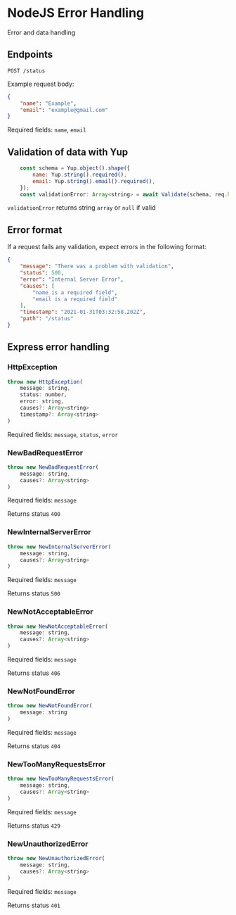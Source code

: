 # NodeJS Error Handling

Error and data handling

## Endpoints

`POST /status`

Example request body:
```JSON
{
    "name": "Example",
    "email": "example@gmail.com"
}
```

Required fields: `name`, `email`

## Validation of data with Yup

```JAVASCRIPT
    const schema = Yup.object().shape({
        name: Yup.string().required(),
        email: Yup.string().email().required(),
    });
    const validationError: Array<string> = await Validate(schema, req.body);
```

`validationError` returns string `array` or `null` if valid

## Error format

If a request fails any validation, expect errors in the following format:

```JSON
{
    "message": "There was a problem with validation",
    "status": 500,
    "error": "Internal Server Error",
    "causes": [
        "name is a required field",
        "email is a required field"
    ],
    "timestamp": "2021-01-31T03:32:58.202Z",
    "path": "/status"
}
```

## Express error handling

### HttpException

```JAVASCRIPT
throw new HttpException(
    message: string,
    status: number,
    error: string,
    causes?: Array<string>
    timestamp?: Array<string>
)
```

Required fields: `message`, `status`, `error`

### NewBadRequestError

```JAVASCRIPT
throw new NewBadRequestError(
    message: string,
    causes?: Array<string>
)
```

Required fields: `message`

Returns status `400`

### NewInternalServerError

```JAVASCRIPT
throw new NewInternalServerError(
    message: string,
    causes?: Array<string>
)
```

Required fields: `message`

Returns status `500`

### NewNotAcceptableError

```JAVASCRIPT
throw new NewNotAcceptableError(
    message: string,
    causes?: Array<string>
)
```

Required fields: `message`

Returns status `406`

### NewNotFoundError

```JAVASCRIPT
throw new NewNotFoundError(
    message: string
)
```

Required fields: `message`

Returns status `404`

### NewTooManyRequestsError

```JAVASCRIPT
throw new NewTooManyRequestsError(
    message: string,
    causes?: Array<string>
)
```

Required fields: `message`

Returns status `429`

### NewUnauthorizedError

```JAVASCRIPT
throw new NewUnauthorizedError(
    message: string,
    causes?: Array<string>
)
```

Required fields: `message`

Returns status `401`
